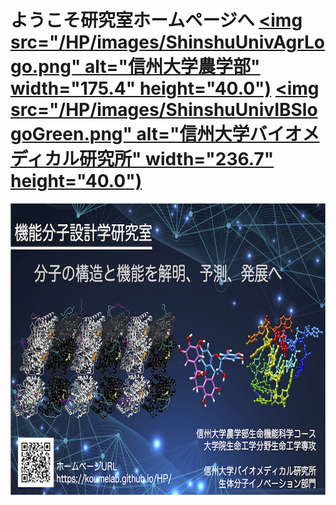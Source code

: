 # ようこそ研究室ホームページへ <a href="https://www.shinshu-u.ac.jp/faculty/agriculture/"><img src="/HP/images/ShinshuUnivAgrLogo.png" alt="信州大学農学部" width="175.4" height="40.0")</a> <a href="https://www.shinshu-u.ac.jp/institution/ibs/"><img src="/HP/images/ShinshuUnivIBSlogoGreen.png" alt="信州大学バイオメディカル研究所" width="236.7" height="40.0")</a>

<a href="https://koumelab.github.io/HP/#!home.md"><img src="/HP/images/HPlabIndex_20200821.png" alt="信州大学農学部機能分子設計学研究室HP" width="700.2" height="465.7"></a>

